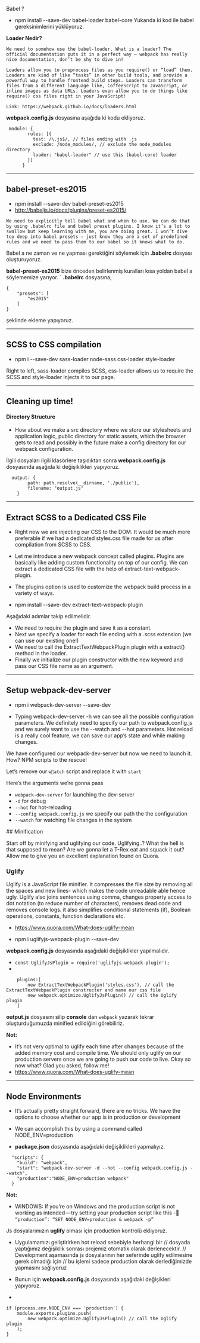 Babel ?

- npm install --save-dev babel-loader babel-core
Yukarıda ki kod ile babel gereksinimlerini yüklüyoruz.
  
**Loader Nedir?**

```
We need to somehow use the babel-loader. What is a loader? The official documentation puts it in a perfect way — webpack has really nice documentation, don’t be shy to dive in!

Loaders allow you to preprocess files as you require() or “load” them. Loaders are kind of like “tasks” in other build tools, and provide a powerful way to handle frontend build steps. Loaders can transform files from a different language like, CoffeeScript to JavaScript, or inline images as data URLs. Loaders even allow you to do things like require() css files right in your JavaScript!

Link: https://webpack.github.io/docs/loaders.html
```

**webpack.config.js** dosyasına aşağıda ki kodu ekliyoruz.
```
 module: {
        rules: [{
          test: /\.js$/, // files ending with .js
          exclude: /node_modules/, // exclude the node_modules directory
          loader: "babel-loader" // use this (babel-core) loader
        }]
      }
```

---

## babel-preset-es2015

- npm install --save-dev babel-preset-es2015
- http://babeljs.io/docs/plugins/preset-es2015/

```
We need to explicitly tell babel what and when to use. We can do that by using .babelrc file and babel preset plugins. I know it’s a lot to swallow but keep learning with me, you are doing great. I won’t dive too deep into babel presets — just know they are a set of predefined rules and we need to pass them to our babel so it knows what to do.
```

Babel a ne zaman ve ne yapması gerektiğini söylemek için **.babelrc** dosyası oluşturuyoruz.

**babel-preset-es2015**  bize önceden belirlenmiş kuralları kısa yoldan babel a söylememize yarıyor.
`
**.babelrc** dosyasına,
```
{
    "presets": [
        "es2015"
    ]
}
```
şeklinde ekleme yapıyoruz.

---

## SCSS to CSS compilation

- npm i --save-dev sass-loader node-sass css-loader style-loader

Right to left, sass-loader compiles SCSS, css-loader allows us to require the SCSS and style-loader injects it to our page.

---

## Cleaning up time!
#### Directory Structure

- How about we make a src directory where we store our stylesheets and application logic, public directory for static assets, which the browser gets to read and possibly in the future make a config directory for our webpack configuration.

İlgili dosyaları ilgili klasörlere taşıdıktan sonra **webpack.config.js** dosyasında aşağıda ki değişiklikleri yapıyoruz.

```
  output: {
        path: path.resolve(__dirname, './public'),
        filename: "output.js"
    }
```

---

## Extract SCSS to a Dedicated CSS File

- Right now we are injecting our CSS to the DOM. It would be much more preferable if we had a dedicated styles.css file made for us after compilation from SCSS to CSS.

- Let me introduce a new webpack concept called plugins. Plugins are basically like adding custom functionality on top of our config. We can extract a dedicated CSS file with the help of extract-text-webpack-plugin.

- The plugins option is used to customize the webpack build process in a variety of ways.

- npm install --save-dev extract-text-webpack-plugin

Aşağıdaki adımlar takip edilmelidir.

- We need to require the plugin and save it as a constant.
- Next we specify a loader for each file ending with a .scss extension (we can use our existing one!)
- We need to call the ExtractTextWebpackPlugin plugin with a extract() method in the loader.
- Finally we initialize our plugin constructor with the new keyword and pass our CSS file name as an argument.

---

## Setup webpack-dev-server

- npm i webpack-dev-server --save-dev

- Typing webpack-dev-server -h we can see all the possible configuration parameters. We definitely need to specify our path to webpack.config.js and we surely want to use the --watch and --hot parameters. Hot reload is a really cool feature, we can save our app’s state and while making changes.


We have configured our webpack-dev-server but now we need to launch it. How? NPM scripts to the rescue!

Let’s remove our `watch` script and replace it with `start`

Here’s the arguments we’re gonna pass

- `webpack-dev-server` for launching the dev-server
- `-d` for debug
- `--hot` for hot-reloading
- `--config webpack.config.js` we specify our path the the configuration
- `--watch` for watching file changes in the system


## Minification

Start off by minifying and uglifying our code. Uglifying..? What the hell is that supposed to mean? Are we gonna let a T-Rex eat and squack it out? Allow me to give you an excellent explanation found on Quora.

### Uglify
Uglify is a JavaScript file minifier. It compresses the file size by removing all the spaces and new lines- which makes the code unreadable able hence ugly. Uglify also joins sentences using comma, changes property access to dot notation (to reduce number of characters), removes dead code and removes console logs. it also simplifies conditional statements (if), Boolean operations, constants, function declarations etc.

- https://www.quora.com/What-does-uglify-mean


- npm i uglifyjs-webpack-plugin --save-dev

**webpack.config.js** dosyasında aşağıdaki değişiklikler yapılmalıdır.

- `const UglifyJsPlugin = require('uglifyjs-webpack-plugin');`
- 
```
    plugins:[
        new ExtractTextWebpackPlugin('styles.css'), // call the ExtractTextWebpackPlugin constructer and name our css file
        new webpack.optimize.UglifyJsPlugin() // call the Uglify plugin
    ]
```


**output.js** dosyasını silip **console** dan `webpack` yazarak tekrar oluşturduğumuzda minified edildiğini görebiliriz.

**Not:**
- It’s not very optimal to uglify each time after changes because of the added memory cost and compile time. We should only uglify on our production servers once we are going to push our code to live. Okay so now what? Glad you asked, follow me!
- https://www.quora.com/What-does-uglify-mean

---

## Node Environments

- It’s actually pretty straight forward, there are no tricks. We have the options to choose whether our app is in production or development
- We can accomplish this by using a command called NODE_ENV=production

- **package.json** dosyasında aşağıdaki değişiklikleri yapmalıyız.

```
  "scripts": {
    "build": "webpack",
    "start": "webpack-dev-server -d --hot --config webpack.config.js --watch",
    "production":"NODE_ENV=production webpack"
  }
```

**Not:**
- WINDOWS: If you’re on Windows and the production script is not working as intended — try setting your production script like this
- `“production”: “SET NODE_ENV=production & webpack -p”`

Js dosyalarımızın **uglify** olması için production kontrolü ekliyoruz.

- Uygulamamızı geliştirirken hot reload sebebiyle herhangi bir
// dosyada yaptığımız değişiklik sonrası projemiz otomatik olarak derlenecektir.
// Development aşamasında js dosyalarının her seferinde uglify edilmesine gerek olmadığı için
// bu işlemi sadece production olarak derlediğimizde yapmasını sağlıyoruz

- Bunun için **webpack.config.js** dosyasında aşağıdaki değişikleri yapıyoruz.
- 
```
if (process.env.NODE_ENV === 'production') { 
    module.exports.plugins.push(
        new webpack.optimize.UglifyJsPlugin() // call the Uglify plugin
    );
}
```